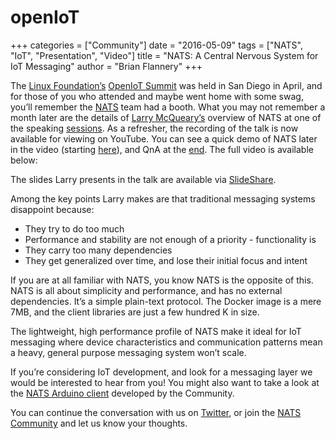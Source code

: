 # openIoT

+++ categories = \["Community"\] date = "2016-05-09" tags = \["NATS", "IoT", "Presentation", "Video"\] title = "NATS: A Central Nervous System for IoT Messaging" author = "Brian Flannery" +++

The [Linux Foundation’s](https://twitter.com/linuxfoundation) [OpenIoT Summit](http://events.linuxfoundation.org/events/openiot-summit/program/about) was held in San Diego in April, and for those of you who attended and maybe went home with some swag, you’ll remember the [NATS](http://www.nats.io) team had a booth. What you may not remember a month later are the details of [Larry McQueary’s](https://github.com/mcqueary) overview of NATS at one of the speaking [sessions](http://sched.co/6DBE). As a refresher, the recording of the talk is now available for viewing on YouTube. You can see a quick demo of NATS later in the video \(starting [here](https://youtu.be/6uPopWEdldU?t=32m42s)\), and QnA at the [end](https://youtu.be/6uPopWEdldU?t=38m30s). The full video is available below:

The slides Larry presents in the talk are available via [SlideShare](http://www.slideshare.net/Apcera/nats-a-central-nervous-system-for-iot-messaging-larry-mcqueary).

Among the key points Larry makes are that traditional messaging systems disappoint because:

* They try to do too much
* Performance and stability are not enough of a priority - functionality is
* They carry too many dependencies
* They get generalized over time, and lose their initial focus and intent

If you are at all familiar with NATS, you know NATS is the opposite of this. NATS is all about simplicity and performance, and has no external dependencies. It’s a simple plain-text protocol. The Docker image is a mere 7MB, and the client libraries are just a few hundred K in size.

The lightweight, high performance profile of NATS make it ideal for IoT messaging where device characteristics and communication patterns mean a heavy, general purpose messaging system won’t scale.

If you’re considering IoT development, and look for a messaging layer we would be interested to hear from you! You might also want to take a look at the [NATS Arduino client](http://nats.io/download/joshglendenning/arduino-nats/) developed by the Community.

You can continue the conversation with us on [Twitter](https://twitter.com/nats_io), or join the [NATS Community](http://nats.io/community/) and let us know your thoughts.


